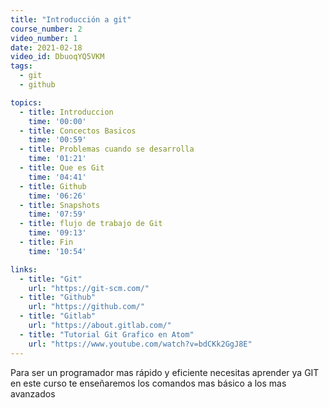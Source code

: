 ```yaml
---
title: "Introducción a git"
course_number: 2
video_number: 1
date: 2021-02-18
video_id: DbuoqYQ5VKM
tags:
  - git
  - github

topics:
  - title: Introduccion
    time: '00:00'
  - title: Concectos Basicos
    time: '00:59'
  - title: Problemas cuando se desarrolla
    time: '01:21'
  - title: Que es Git
    time: '04:41'
  - title: Github
    time: '06:26'
  - title: Snapshots
    time: '07:59'
  - title: flujo de trabajo de Git
    time: '09:13'
  - title: Fin
    time: '10:54'

links:
  - title: "Git"
    url: "https://git-scm.com/"
  - title: "Github"
    url: "https://github.com/"
  - title: "Gitlab"
    url: "https://about.gitlab.com/"
  - title: "Tutorial Git Grafico en Atom"
    url: "https://www.youtube.com/watch?v=bdCKk2GgJ8E"
---
```


Para ser un programador mas rápido y eficiente necesitas aprender ya GIT en este curso te enseñaremos los comandos mas básico a los mas avanzados
